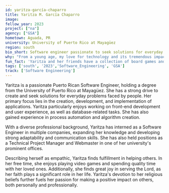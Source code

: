 ```yaml
---
id: yaritza-garcía-chaparro
title: Yaritza M. García Chaparro
image: 
fellow_year: 2023
project: ["na"]
agency: ["GSA"]
hometown: Aguada, PR
university: University of Puerto Rico at Mayagüez
region: south
bio_short: Software engineer passionate to seek solutions for everyday problems faced by people.
why: "From a young age, my love for technology and its tremendous impact on society has been a driving force in my life. When I discovered the opportunity to serve my country through the USDC, I instantly knew it was the perfect fit for me. This incredible opportunity not only allows me to contribute to making our government better but also provides a platform for growth and the chance to be part of a dedicated group of individuals working towards a common goal."
fun_fact: 'Yaritza and her friends have a collection of board games and get together every Friday for exciting game nights filled with laughter and friendly competition.'
tags: ['south', '2023','Software_Engineering', 'GSA']
track: ['Software Engineering']
---
```


Yaritza is a passionate Puerto Rican Software Engineer, holding a degree from the University of Puerto Rico at Mayagüez. She has a strong drive to create and seek solutions for everyday problems faced by people. Her primary focus lies in the creation, development, and implementation of applications. Yaritza particularly enjoys working on front-end development and user experience, as well as database-related tasks. She has also gained experience in process automation and algorithm creation.

With a diverse professional background, Yaritza has interned as a Software Engineer in multiple companies, expanding her knowledge and developing strong adaptability and communication skills. She has also held positions as a Technical Project Manager and Webmaster in one of her university's prominent offices.

Describing herself as empathic, Yaritza finds fulfillment in helping others. In her free time, she enjoys playing video games and spending quality time with her loved ones. Additionally, she finds great joy in serving the Lord, as her faith plays a significant role in her life. Yaritza's devotion to her religious beliefs further fuels her passion for making a positive impact on others, both personally and professionally.